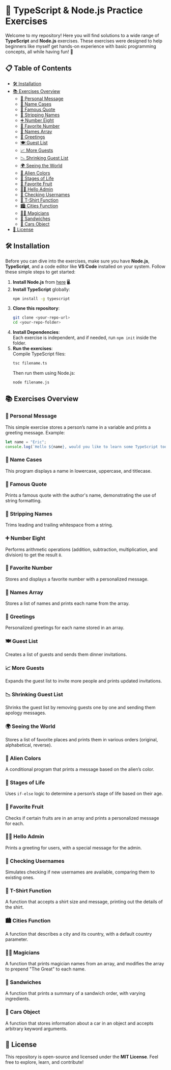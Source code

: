 # 🚀 TypeScript & Node.js Practice Exercises

Welcome to my repository! Here you will find solutions to a wide range of **TypeScript** and **Node.js** exercises. These exercises were designed to help beginners like myself get hands-on experience with basic programming concepts, all while having fun! 🎉

## 📋 Table of Contents

- [🛠 Installation](https://github.com/syedmuneeb321/45-assignments-question/blob/main/README.md#-installation)
- [📚 Exercises Overview](https://github.com/syedmuneeb321/45-assignments-question/blob/main/README.md#-exercises-overview)
  - [👤 Personal Message](https://github.com/syedmuneeb321/45-assignments-question/blob/main/README.md#-personal-message)
  - [🔡 Name Cases](https://github.com/syedmuneeb321/45-assignments-question/blob/main/README.md#-name-cases)
  - [📝 Famous Quote](https://github.com/syedmuneeb321/45-assignments-question/blob/main/README.md#-famous-quote)
  - [🧼 Stripping Names](https://github.com/syedmuneeb321/45-assignments-question/blob/main/README.md#-stripping-names)
  - [➕ Number Eight](https://github.com/syedmuneeb321/45-assignments-question/blob/main/README.md#-number-eight)
  - [💖 Favorite Number](https://github.com/syedmuneeb321/45-assignments-question/blob/main/README.md#-favorite-number)
  - [👥 Names Array](https://github.com/syedmuneeb321/45-assignments-question/blob/main/README.md#-names-array)
  - [💬 Greetings](https://github.com/syedmuneeb321/45-assignments-question/blob/main/README.md#-greetings)
  - [🍽️ Guest List](https://github.com/syedmuneeb321/45-assignments-question/blob/main/README.md#-guest-list)
  - [📈 More Guests](https://github.com/syedmuneeb321/45-assignments-question/blob/main/README.md#-more-guests)
  - [📉 Shrinking Guest List](https://github.com/syedmuneeb321/45-assignments-question/blob/main/README.md#-shrinking-guest-list)
  - [🌍 Seeing the World](https://github.com/syedmuneeb321/45-assignments-question/blob/main/README.md#-seeing-the-world)
  - [👾 Alien Colors](https://github.com/syedmuneeb321/45-assignments-question/blob/main/README.md#-alien-colors)
  - [🔄 Stages of Life](https://github.com/syedmuneeb321/45-assignments-question/blob/main/README.md#-stages-of-life)
  - [🍇 Favorite Fruit](https://github.com/syedmuneeb321/45-assignments-question/blob/main/README.md#-favorite-fruit)
  - [👨‍💻 Hello Admin](https://github.com/syedmuneeb321/45-assignments-question/blob/main/README.md#-hello-admin)
  - [🔑 Checking Usernames](https://github.com/syedmuneeb321/45-assignments-question/blob/main/README.md#-checking-usernames)
  - [👕 T-Shirt Function](https://github.com/syedmuneeb321/45-assignments-question/blob/main/README.md#-t-shirt-function)
  - [🏙️ Cities Function](https://github.com/syedmuneeb321/45-assignments-question/blob/main/README.md#-cities-function)
  - [🧙‍♂️ Magicians](https://github.com/syedmuneeb321/45-assignments-question/blob/main/README.md#-magicians)
  - [🥪 Sandwiches](https://github.com/syedmuneeb321/45-assignments-question/blob/main/README.md#-sandwiches)
  - [🚗 Cars Object](https://github.com/syedmuneeb321/45-assignments-question/blob/main/README.md#-cars-object)
- [📝 License](https://github.com/syedmuneeb321/45-assignments-question/blob/main/README.md#-license)


## 🛠 Installation

Before you can dive into the exercises, make sure you have **Node.js**, **TypeScript**, and a code editor like **VS Code** installed on your system. Follow these simple steps to get started:

1. **Install Node.js** from [here](https://nodejs.org/) 🖥️.
2. **Install TypeScript** globally:
   ```bash
   npm install -g typescript
   ```
3. **Clone this repository**:
   ```bash
   git clone <your-repo-url>
   cd <your-repo-folder>
   ```
4. **Install Dependencies**:  
   Each exercise is independent, and if needed, run `npm init` inside the folder.
5. **Run the exercises**:  
   Compile TypeScript files:
   ```bash
   tsc filename.ts
   ```
   Then run them using Node.js:
   ```bash
   node filename.js
   ```

## 📚 Exercises Overview

### 👤 Personal Message
This simple exercise stores a person’s name in a variable and prints a greeting message. Example:
```typescript
let name = "Eric";
console.log(`Hello ${name}, would you like to learn some TypeScript today?`);
```

### 🔡 Name Cases
This program displays a name in lowercase, uppercase, and titlecase.

### 📝 Famous Quote
Prints a famous quote with the author's name, demonstrating the use of string formatting.

### 🧼 Stripping Names
Trims leading and trailing whitespace from a string.

### ➕ Number Eight
Performs arithmetic operations (addition, subtraction, multiplication, and division) to get the result `8`.

### 💖 Favorite Number
Stores and displays a favorite number with a personalized message.

### 👥 Names Array
Stores a list of names and prints each name from the array.

### 💬 Greetings
Personalized greetings for each name stored in an array.

### 🍽️ Guest List
Creates a list of guests and sends them dinner invitations.

### 📈 More Guests
Expands the guest list to invite more people and prints updated invitations.

### 📉 Shrinking Guest List
Shrinks the guest list by removing guests one by one and sending them apology messages.

### 🌍 Seeing the World
Stores a list of favorite places and prints them in various orders (original, alphabetical, reverse).

### 👾 Alien Colors
A conditional program that prints a message based on the alien’s color.

### 🔄 Stages of Life
Uses `if-else` logic to determine a person’s stage of life based on their age.

### 🍇 Favorite Fruit
Checks if certain fruits are in an array and prints a personalized message for each.

### 👨‍💻 Hello Admin
Prints a greeting for users, with a special message for the admin.

### 🔑 Checking Usernames
Simulates checking if new usernames are available, comparing them to existing ones.

### 👕 T-Shirt Function
A function that accepts a shirt size and message, printing out the details of the shirt.

### 🏙️ Cities Function
A function that describes a city and its country, with a default country parameter.

### 🧙‍♂️ Magicians
A function that prints magician names from an array, and modifies the array to prepend "The Great" to each name.

### 🥪 Sandwiches
A function that prints a summary of a sandwich order, with varying ingredients.

### 🚗 Cars Object
A function that stores information about a car in an object and accepts arbitrary keyword arguments.

## 📝 License

This repository is open-source and licensed under the **MIT License**. Feel free to explore, learn, and contribute!

